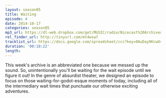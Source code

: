 ```yaml
---
layout: season05
title: Waiting
episode: 4
date: 2014-10-17
categories: season05
mp3_url: https://dl-web.dropbox.com/get/MUSIC/radio/Nicecast%20Archived%20Audio%2020141017%202344.mp3?_subject_uid=7743283&w=AACo0WSkzcfnkb-yVXH7RiOMNkJg_kyWFMYtC7cSdT2gOA
rel_finder_url: http://tinyurl.com/mt4wsw7
tracklist_url: https://docs.google.com/spreadsheet/ccc?key=0AuDay9KcwU4YdHFBUWkyZUJkdGQtWUtUMnBRdXFFTGc&usp=drive_web#gid=46
duration: '00:18:22'
length:
---
```


This week's archive is an abbreviated one because we messed up the sound. So, unintentionally you'll be waiting for the wait episode until we figure it out! In the genre of absurdist theater, we designed an episode to focus on those waiting-for-godot-esque moments of today, including all of the intermediary wait times that punctuate our otherwise exciting adventures.